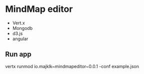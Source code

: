 
# MindMap editor

* Vert.x
* Mongodb
* d3.js
* angular

## Run app

vertx runmod io.majklk~mindmapeditor~0.0.1 -conf example.json